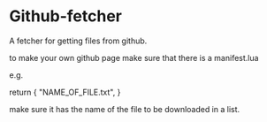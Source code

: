 # Github-fetcher

A fetcher for getting files from github.

to make your own github page make sure that there is a manifest.lua

e.g.

return {
  "NAME_OF_FILE.txt",
}

make sure it has the name of the file to be downloaded in a list.
